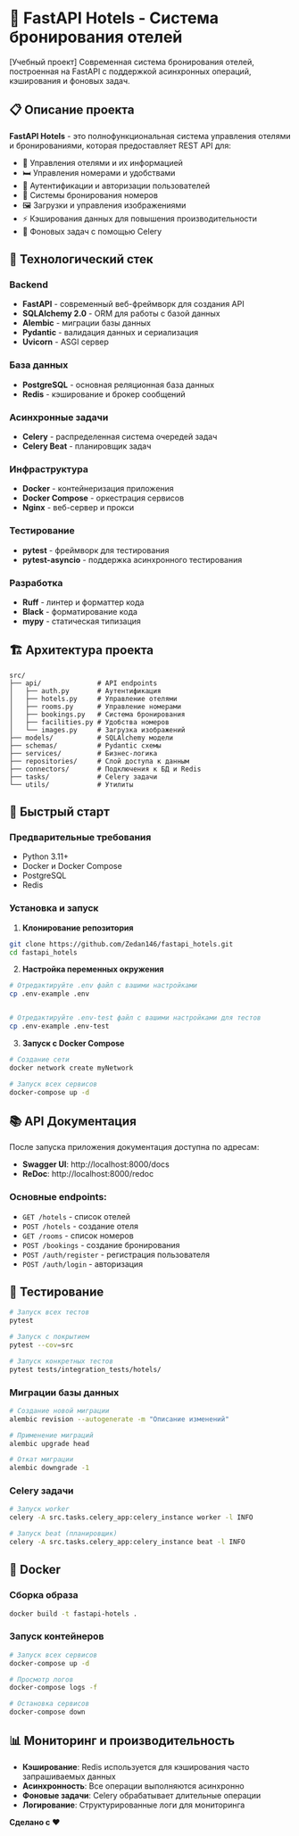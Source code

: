 # 🏨 FastAPI Hotels - Система бронирования отелей

[Учебный проект] Современная система бронирования отелей, построенная на FastAPI с поддержкой асинхронных операций, кэширования и фоновых задач.

## 📋 Описание проекта

**FastAPI Hotels** - это полнофункциональная система управления отелями и бронированиями, которая предоставляет REST API для:

- 🏨 Управления отелями и их информацией
- 🛏️ Управления номерами и удобствами
- 👤 Аутентификации и авторизации пользователей
- 📅 Системы бронирования номеров
- 🖼️ Загрузки и управления изображениями
- ⚡ Кэширования данных для повышения производительности
- 🔄 Фоновых задач с помощью Celery

## 🚀 Технологический стек

### Backend
- **FastAPI** - современный веб-фреймворк для создания API
- **SQLAlchemy 2.0** - ORM для работы с базой данных
- **Alembic** - миграции базы данных
- **Pydantic** - валидация данных и сериализация
- **Uvicorn** - ASGI сервер

### База данных
- **PostgreSQL** - основная реляционная база данных
- **Redis** - кэширование и брокер сообщений

### Асинхронные задачи
- **Celery** - распределенная система очередей задач
- **Celery Beat** - планировщик задач

### Инфраструктура
- **Docker** - контейнеризация приложения
- **Docker Compose** - оркестрация сервисов
- **Nginx** - веб-сервер и прокси

### Тестирование
- **pytest** - фреймворк для тестирования
- **pytest-asyncio** - поддержка асинхронного тестирования

### Разработка
- **Ruff** - линтер и форматтер кода
- **Black** - форматирование кода
- **mypy** - статическая типизация

## 🏗️ Архитектура проекта

```
src/
├── api/              # API endpoints
│   ├── auth.py       # Аутентификация
│   ├── hotels.py     # Управление отелями
│   ├── rooms.py      # Управление номерами
│   ├── bookings.py   # Система бронирования
│   ├── facilities.py # Удобства номеров
│   └── images.py     # Загрузка изображений
├── models/           # SQLAlchemy модели
├── schemas/          # Pydantic схемы
├── services/         # Бизнес-логика
├── repositories/     # Слой доступа к данным
├── connectors/       # Подключения к БД и Redis
├── tasks/            # Celery задачи
└── utils/            # Утилиты
```

## 🚀 Быстрый старт

### Предварительные требования

- Python 3.11+
- Docker и Docker Compose
- PostgreSQL
- Redis

### Установка и запуск

1. **Клонирование репозитория**
```bash
git clone https://github.com/Zedan146/fastapi_hotels.git
cd fastapi_hotels
```

2. **Настройка переменных окружения**
```bash
# Отредактируйте .env файл с вашими настройками
cp .env-example .env


# Отредактируйте .env-test файл с вашими настройками для тестов
cp .env-example .env-test
```



3. **Запуск с Docker Compose**
```bash
# Создание сети
docker network create myNetwork

# Запуск всех сервисов
docker-compose up -d
```


## 📚 API Документация

После запуска приложения документация доступна по адресам:

- **Swagger UI**: http://localhost:8000/docs
- **ReDoc**: http://localhost:8000/redoc

### Основные endpoints:

- `GET /hotels` - список отелей
- `POST /hotels` - создание отеля
- `GET /rooms` - список номеров
- `POST /bookings` - создание бронирования
- `POST /auth/register` - регистрация пользователя
- `POST /auth/login` - авторизация

## 🧪 Тестирование

```bash
# Запуск всех тестов
pytest

# Запуск с покрытием
pytest --cov=src

# Запуск конкретных тестов
pytest tests/integration_tests/hotels/
```


### Миграции базы данных
```bash
# Создание новой миграции
alembic revision --autogenerate -m "Описание изменений"

# Применение миграций
alembic upgrade head

# Откат миграции
alembic downgrade -1
```

### Celery задачи
```bash
# Запуск worker
celery -A src.tasks.celery_app:celery_instance worker -l INFO

# Запуск beat (планировщик)
celery -A src.tasks.celery_app:celery_instance beat -l INFO
```

## 🐳 Docker

### Сборка образа
```bash
docker build -t fastapi-hotels .
```

### Запуск контейнеров
```bash
# Запуск всех сервисов
docker-compose up -d

# Просмотр логов
docker-compose logs -f

# Остановка сервисов
docker-compose down
```

## 📊 Мониторинг и производительность

- **Кэширование**: Redis используется для кэширования часто запрашиваемых данных
- **Асинхронность**: Все операции выполняются асинхронно
- **Фоновые задачи**: Celery обрабатывает длительные операции
- **Логирование**: Структурированные логи для мониторинга


**Сделано с ❤️**